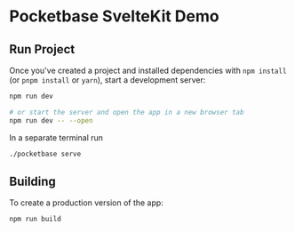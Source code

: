 # Pocketbase SvelteKit Demo

## Run Project

Once you've created a project and installed dependencies with `npm install` (or `pnpm install` or `yarn`), start a development server:

```bash
npm run dev

# or start the server and open the app in a new browser tab
npm run dev -- --open
```

In a separate terminal run

```bash
./pocketbase serve
```

## Building

To create a production version of the app:

```bash
npm run build
```

